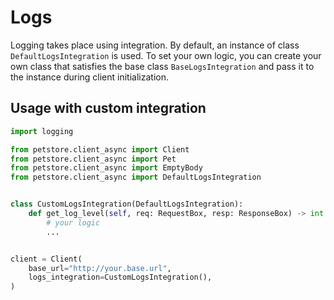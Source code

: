 # Logs
Logging takes place using integration. By default, an instance of class `DefaultLogsIntegration` is used. To set your own logic, you can create your own class that satisfies the base class `BaseLogsIntegration` and pass it to the instance during client initialization.

## Usage with custom integration
```python
import logging

from petstore.client_async import Client
from petstore.client_async import Pet
from petstore.client_async import EmptyBody
from petstore.client_async import DefaultLogsIntegration


class CustomLogsIntegration(DefaultLogsIntegration):
    def get_log_level(self, req: RequestBox, resp: ResponseBox) -> int:
        # your logic
        ...


client = Client(
    base_url="http://your.base.url",
    logs_integration=CustomLogsIntegration(),
)
```
